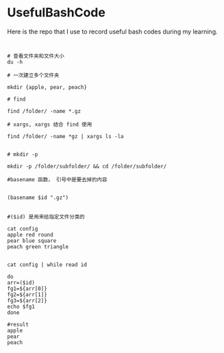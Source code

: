 # UsefulBashCode

Here is the repo that I use to record useful bash codes during my learning.

#
```
# 查看文件夹和文件大小
du -h 

# 一次建立多个文件夹

mkdir {apple, pear, peach}

# find

find /folder/ -name *.gz

# xargs, xargs 结合 find 使用

find /folder/ -name *gz | xargs ls -la


# mkdir -p

mkdir -p /folder/subfolder/ && cd /folder/subfolder/

```


```
#basename 函数， 引号中是要去掉的内容


(basename $id ".gz")


```


```
#($id) 是用来给指定文件分类的

cat config 
apple red round
pear blue square
peach green triangle


cat config | while read id

do
arr=($id)
fg1=${arr[0]}
fg2=${arr[1]}
fg3=${arr[2]} 
echo $fg1
done

#result
apple
pear
peach
```
